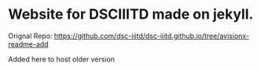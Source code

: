 # Website for DSCIIITD made on jekyll.

Orignal Repo: https://github.com/dsc-iiitd/dsc-iiitd.github.io/tree/avisionx-readme-add

Added here to host older version
